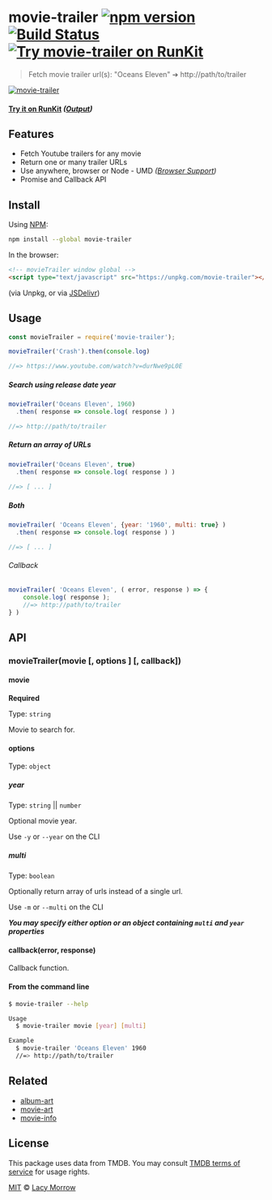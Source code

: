 # movie-trailer [![npm version](https://badge.fury.io/js/movie-trailer.svg)](https://badge.fury.io/js/movie-trailer) [![Build Status](https://travis-ci.org/lacymorrow/movie-trailer.svg?branch=master)](https://travis-ci.org/lacymorrow/movie-trailer) [![Try movie-trailer on RunKit](https://badge.runkitcdn.com/movie-trailer.svg)](https://npm.runkit.com/movie-trailer)

> Fetch movie trailer url(s): "Oceans Eleven" ➔ http://path/to/trailer

[![movie-trailer](https://github.com/lacymorrow/movie-trailer/raw/master/demo.svg?sanitize=true)]()

#### [Try it on RunKit](https://runkit.com/lacymorrow/movie-trailer) _([Output](https://runkit.io/lacymorrow/movie-trailer/branches/master?search=Avatar))_


## Features
 * Fetch Youtube trailers for any movie
 * Return one or many trailer URLs
 * Use anywhere, browser or Node - UMD _([Browser Support](https://caniuse.com/#feat=fetch))_
 * Promise and Callback API


## Install

Using [NPM](https://npmjs.com):

```bash
npm install --global movie-trailer
```

In the browser:

```html
<!-- movieTrailer window global -->
<script type="text/javascript" src="https://unpkg.com/movie-trailer"></script>
```
(via Unpkg, or via [JSDelivr](https://cdn.jsdelivr.net/npm/movie-trailer/index.min.js))


## Usage

```js
const movieTrailer = require('movie-trailer');

movieTrailer('Crash').then(console.log)

//=> https://www.youtube.com/watch?v=durNwe9pL0E
```

##### Search using release date year
```js
movieTrailer('Oceans Eleven', 1960)
  .then( response => console.log( response ) )

//=> http://path/to/trailer
```

##### Return an array of URLs
```js
movieTrailer('Oceans Eleven', true)
  .then( response => console.log( response ) )
  
//=> [ ... ]
```

##### Both
```js
movieTrailer( 'Oceans Eleven', {year: '1960', multi: true} )
  .then( response => console.log( response ) )

//=> [ ... ]
```

###### Callback
```js
movieTrailer( 'Oceans Eleven', ( error, response ) => {
    console.log( response ); 
    //=> http://path/to/trailer
} )

```

## API

### movieTrailer(movie [, options ] [, callback])

#### movie

**Required**

Type: `string`

Movie to search for.


#### options 

Type: `object`

##### year

Type: `string` || `number`

Optional movie year.

Use `-y` or `--year` on the CLI

##### multi

Type: `boolean` 

Optionally return array of urls instead of a single url.

Use `-m` or `--multi` on the CLI

***You may specify either option or an object containing `multi` and `year` properties***


#### callback(error, response)

Callback function.


#### From the command line

```bash
$ movie-trailer --help

Usage
  $ movie-trailer movie [year] [multi]

Example
  $ movie-trailer 'Oceans Eleven' 1960
  //=> http://path/to/trailer
```


## Related

* [album-art](https://github.com/lacymorrow/album-art)
* [movie-art](https://github.com/lacymorrow/movie-art)
* [movie-info](https://github.com/lacymorrow/movie-info)


## License

This package uses data from TMDB. You may consult [TMDB terms of service](https://www.themoviedb.org/documentation/api/terms-of-use) for usage rights.

[MIT](http://opensource.org/licenses/MIT) © [Lacy Morrow](http://lacymorrow.com)
